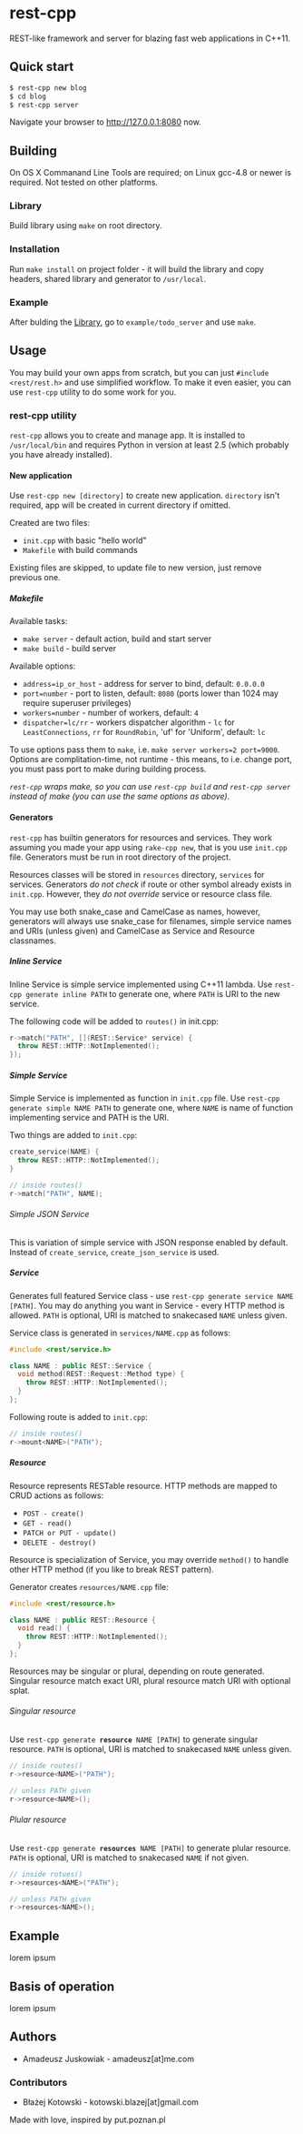 rest-cpp
========
REST-like framework and server for blazing fast web applications in
C++11.


Quick start
-----------
``` sh
$ rest-cpp new blog
$ cd blog
$ rest-cpp server
```

Navigate your browser to http://127.0.0.1:8080 now.


Building
--------
On OS X Commanand Line Tools are required; on Linux gcc-4.8 or newer is
required. Not tested on other platforms.


### Library
Build library using `make` on root directory.

### Installation
Run `make install` on project folder - it will build the library and
copy headers, shared library and generator to `/usr/local`.

### Example
After bulding the [Library](#library), go to `example/todo_server` and use `make`. 


Usage
-----
You may build your own apps from scratch, but you can just `#include <rest/rest.h>`
and use simplified workflow. To make it even easier, you can use `rest-cpp` utility
to do some work for you.

### rest-cpp utility
`rest-cpp` allows you to create and manage app.
It is installed to `/usr/local/bin` and requires Python in version at
least 2.5 (which probably you have already installed).

#### New application
Use `rest-cpp new [directory]` to create new application. `directory`
isn't required, app will be created in current directory if omitted.

Created are two files:
  - `init.cpp` with basic "hello world"
  - `Makefile` with build commands

Existing files are skipped, to update file to new version, just remove
previous one.

##### Makefile
Available tasks:
  - `make server` - default action, build and start server
  - `make build` - build server

Available options:
  - `address=ip_or_host` - address for server to bind, default: `0.0.0.0`
  - `port=number` - port to listen, default: `8080` (ports lower than 1024 may require superuser privileges)
  - `workers=number` - number of workers, default: `4`
  - `dispatcher=lc/rr` - workers dispatcher algorithm - `lc` for `LeastConnections`, `rr` for `RoundRobin`, 'uf' for 'Uniform', default: `lc`

To use options pass them to `make`, i.e. `make server workers=2 port=9000`.
Options are complitation-time, not runtime - this means, to i.e. change
port, you must pass port to make during building process.

*`rest-cpp` wraps make, so you can use `rest-cpp build` and `rest-cpp server` instead of
make (you can use the same options as above).*

#### Generators
`rest-cpp` has builtin generators for resources and services. They work
assuming you made your app using `rake-cpp new`, that is you use
`init.cpp` file. Generators must be run in root directory of the
project.

Resources classes will be stored in `resources` directory, `services`
for services. Generators *do not check* if route or other symbol
already exists in `init.cpp`. However, they *do not override* service or resource class file.

You may use both snake_case and CamelCase as names, however, generators
will always use snake_case for filenames, simple service names and URIs (unless given) and
CamelCase as Service and Resource classnames.

##### Inline Service
Inline Service is simple service implemented using C++11 lambda. Use
`rest-cpp generate inline PATH` to generate one, where `PATH` is URI to
the new service.

The following code will be added to `routes()` in init.cpp:

```cpp
r->match("PATH", [](REST::Service* service) {
  throw REST::HTTP::NotImplemented();
});
```

##### Simple Service
Simple Service is implemented as function in `init.cpp` file.
Use `rest-cpp generate simple NAME PATH` to generate one, where `NAME`
is name of function implementing service and PATH is the URI.

Two things are added to `init.cpp`:

```cpp
create_service(NAME) {
  throw REST::HTTP::NotImplemented();
}

// inside routes()
r->match("PATH", NAME);
```

###### Simple JSON Service
This is variation of simple service with JSON response enabled by
default. Instead of `create_service`, `create_json_service` is used.

##### Service
Generates full featured Service class - use `rest-cpp generate service NAME [PATH]`.
You may do anything you want in Service - every HTTP method is allowed.
`PATH` is optional, URI is matched to snakecased `NAME` unless given.

Service class is generated in `services/NAME.cpp` as follows:

```cpp
#include <rest/service.h>

class NAME : public REST::Service {
  void method(REST::Request::Method type) {
    throw REST::HTTP::NotImplemented();
  }
};
```

Following route is added to `init.cpp`:

```cpp
// inside routes()
r->mount<NAME>("PATH");
```

##### Resource
Resource represents RESTable resource. HTTP methods are mapped to CRUD
actions as follows:
  - `POST - create()`
  - `GET - read()`
  - `PATCH or PUT - update()`
  - `DELETE - destroy()`

Resource is specialization of Service, you may override `method()` to
handle other HTTP method (if you like to break REST pattern).

Generator creates `resources/NAME.cpp` file:

```cpp
#include <rest/resource.h>

class NAME : public REST::Resource {
  void read() {
    throw REST::HTTP::NotImplemented();
  }
};
```

Resources may be singular or plural, depending on route generated.
Singular resource match exact URI, plural resource match URI with
optional splat.

###### Singular resource
Use <code>rest-cpp generate <b>resource</b> NAME [PATH]</code> to generate singular
resource. `PATH` is optional, URI is matched to snakecased `NAME` unless
given.

```cpp
// inside routes()
r->resource<NAME>("PATH");

// unless PATH given
r->resource<NAME>();
```

###### Plular resource
Use <code>rest-cpp generate <b>resources</b> NAME [PATH]</code> to generate plular
resource. `PATH` is optional, URI is matched to snakecased `NAME` if not
given.

```cpp
// inside rotues()
r->resources<NAME>("PATH");

// unless PATH given
r->resources<NAME>();
```


Example
-------
lorem ipsum


Basis of operation
------------------
lorem ipsum


Authors
-------
- Amadeusz Juskowiak - amadeusz[at]me.com

### Contributors
- Błażej Kotowski - kotowski.blazej[at]gmail.com

Made with love, inspired by put.poznan.pl
